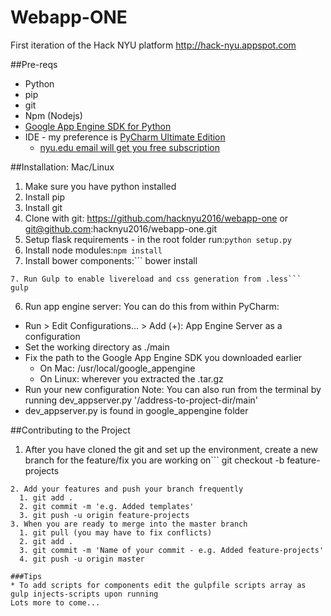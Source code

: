 # Webapp-ONE
First iteration of the Hack NYU platform
http://hack-nyu.appspot.com

##Pre-reqs
* Python
* pip
* git
* Npm (Nodejs)
* [Google App Engine SDK for Python](https://cloud.google.com/appengine/downloads?hl=en)
* IDE - my preference is [PyCharm Ultimate Edition](https://www.jetbrains.com/pycharm/download/)
  * [nyu.edu email will get you free subscription](https://www.jetbrains.com/student/)

##Installation: Mac/Linux
1. Make sure you have python installed
2. Install pip
3. Install git
4. Clone with git: https://github.com/hacknyu2016/webapp-one or git@github.com:hacknyu2016/webapp-one.git
3. Setup flask requirements - in the root folder run:```python setup.py```
4. Install node modules:```npm install```
5. Install bower components:```
bower install
```
7. Run Gulp to enable livereload and css generation from .less```
gulp
```
6. Run app engine server: You can do this from within PyCharm:
  * Run > Edit Configurations... > Add (+): App Engine Server as a configuration
  * Set the working directory as ./main
  * Fix the path to the Google App Engine SDK you downloaded earlier
    - On Mac: /usr/local/google_appengine
    - On Linux: wherever you extracted the .tar.gz
  * Run your new configuration
Note: You can also run from the terminal by running dev_appserver.py '/address-to-project-dir/main'
  * dev_appserver.py is found in google_appengine folder

##Contributing to the Project
1. After you have cloned the git and set up the environment, create a new branch for the feature/fix you are working on```
git checkout -b feature-projects
```
2. Add your features and push your branch frequently
  1. git add .
  2. git commit -m 'e.g. Added templates'
  3. git push -u origin feature-projects  
3. When you are ready to merge into the master branch
  1. git pull (you may have to fix conflicts)
  2. git add .
  3. git commit -m 'Name of your commit - e.g. Added feature-projects'
  4. git push -u origin master

###Tips
* To add scripts for components edit the gulpfile scripts array as gulp injects-scripts upon running
Lots more to come...